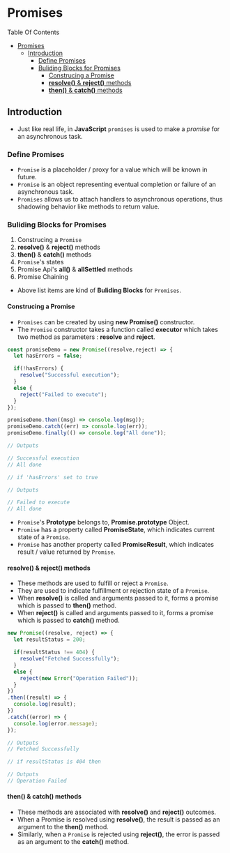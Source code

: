 # Promises

Table Of Contents
- [Promises](#promises)
  - [Introduction](#introduction)
    - [Define Promises](#define-promises)
    - [Buliding Blocks for Promises](#buliding-blocks-for-promises)
      - [Construcing a Promise](#construcing-a-promise)
      - [**resolve()** \& **reject()** methods](#resolve--reject-methods)
      - [**then()** \& **catch()** methods](#then--catch-methods)



## Introduction

- Just like real life, in **JavaScript** `promises` is used to make a <i>promise</i> for an asynchronous task.
  
### Define Promises

- `Promise` is a placeholder / proxy for a value which will be known in future.
- `Promise` is an object representing eventual completion or failure of an asynchronous task.
- `Promises` allows us to attach handlers to asynchronous operations, thus shadowing behavior like methods to return value.

### Buliding Blocks for Promises

1. Construcing a `Promise`
2. **resolve()** & **reject()** methods
3. **then()** & **catch()** methods
4. `Promise`'s states
5. Promise Api's **all()** & **allSettled** methods
6. Promise Chaining

- Above list items are kind of **Buliding Blocks** for `Promises`.
  
#### Construcing a Promise
- `Promises` can be created by using **new Promise()** constructor.
- The `Promise` constructor takes a function called **executor** which takes two method as parameters : **resolve** and **reject**.

```Javascript
const promiseDemo = new Promise((resolve,reject) => {
  let hasErrors = false;

  if(!hasErrors) {
    resolve("Successful execution");
  }
  else {
    reject("Failed to execute");
  }
});

promiseDemo.then((msg) => console.log(msg));
promiseDemo.catch((err) => console.log(err));
promiseDemo.finally(() => console.log("All done"));

// Outputs

// Successful execution
// All done

// if 'hasErrors' set to true 

// Outputs

// Failed to execute
// All done
```

- `Promise`'s **Prototype** belongs to, **Promise.prototype** Object.
- `Promise` has a property called **PromiseState**, which indicates current state of a `Promise`.
- `Promise` has another property called **PromiseResult**, which indicates result / value returned by `Promise`.


#### **resolve()** & **reject()** methods

- These methods are used to fulfill or reject a `Promise`.
- They are used to indicate fulfillment or rejection state of a `Promise`.
- When **resolve()** is called and arguments passed to it, forms a promise which is passed to **then()** method.
- When **reject()** is called and arguments passed to it, forms a promise which is passed to **catch()** method.
  
```Javascript
new Promise((resolve, reject) => {
  let resultStatus = 200;

  if(resultStatus !== 404) {
    resolve("Fetched Successfully");
  }
  else {
    reject(new Error("Operation Failed"));
  }
})
.then((result) => {
  console.log(result);
})
.catch((error) => {
  console.log(error.message);
});

// Outputs
// Fetched Successfully

// if resultStatus is 404 then

// Outputs
// Operation Failed

```

#### **then()** & **catch()** methods

- These methods are associated with **resolve()** and **reject()** outcomes.
- When a Promise is resolved using **resolve()**, the result is passed as an argument to the **then()** method.
- Similarly, when a `Promise` is rejected using **reject()**, the error is passed as an argument to the **catch()** method.